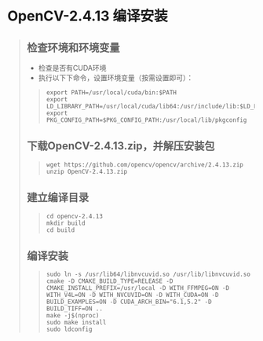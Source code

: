 # OpenCV-2.4.13 编译安装
>## 检查环境和环境变量
>- 检查是否有CUDA环境
>- 执行以下下命令，设置环境变量（按需设置即可）：
>> ```shell
>> export PATH=/usr/local/cuda/bin:$PATH
>> export LD_LIBRARY_PATH=/usr/local/cuda/lib64:/usr/include/lib:$LD_LIBRARY_PATH
>> export PKG_CONFIG_PATH=$PKG_CONFIG_PATH:/usr/local/lib/pkgconfig
>> ```
>## 下载OpenCV-2.4.13.zip，并解压安装包
>> ```shell
>> wget https://github.com/opencv/opencv/archive/2.4.13.zip
>> unzip OpenCV-2.4.13.zip
>> ```
>## 建立编译目录
>>```shell
>> cd opencv-2.4.13
>> mkdir build
>> cd build
>>```
>## 编译安装
>>```shell
>> sudo ln -s /usr/lib64/libnvcuvid.so /usr/lib/libnvcuvid.so
>> cmake -D CMAKE_BUILD_TYPE=RELEASE -D CMAKE_INSTALL_PREFIX=/usr/local -D WITH_FFMPEG=ON -D WITH_V4L=ON -D WITH_NVCUVID=ON -D WITH_CUDA=ON -D BUILD_EXAMPLES=ON -D CUDA_ARCH_BIN="6.1,5.2" -D BUILD_TIFF=ON ..
>> make -j$(nproc)
>> sudo make install
>> sudo ldconfig
>> ```